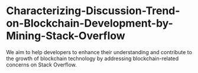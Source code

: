 # Characterizing-Discussion-Trend-on-Blockchain-Development-by-Mining-Stack-Overflow
We aim to help developers to enhance their understanding and contribute to the growth of blockchain technology by addressing blockchain-related concerns on Stack Overflow.

